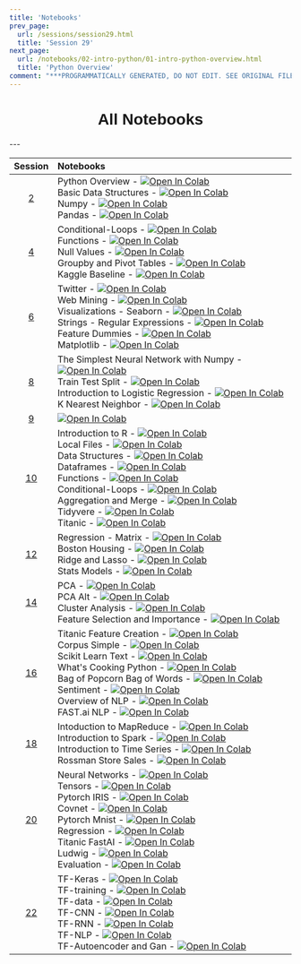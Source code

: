 ```yaml
---
title: 'Notebooks'
prev_page:
  url: /sessions/session29.html
  title: 'Session 29'
next_page:
  url: /notebooks/02-intro-python/01-intro-python-overview.html
  title: 'Python Overview'
comment: "***PROGRAMMATICALLY GENERATED, DO NOT EDIT. SEE ORIGINAL FILES IN /content***"
---
```

<h1  style="font-family:  Verdana,  Geneva,  sans-serif;  text-align:center;">All  Notebooks</h1> 
--- 

|  Session  |  Notebooks  |
|  :---:  |  :-----  |
|  [2](https://rpi.analyticsdojo.com/sessions/session2)  |  Python  Overview  -  [![Open  In  Colab](https://colab.research.google.com/assets/colab-badge.svg)](https://colab.research.google.com/github/RPI-DATA/course-intro-ml-app/blob/master/content/notebooks/02-intro-python/01-intro-python-overview.ipynb)<br>Basic  Data  Structures  -  [![Open  In  Colab](https://colab.research.google.com/assets/colab-badge.svg)](https://colab.research.google.com/github/RPI-DATA/course-intro-ml-app/blob/master/content/notebooks/02-intro-python/02-intro-python-datastructures.ipynb)<br>Numpy  -  [![Open  In  Colab](https://colab.research.google.com/assets/colab-badge.svg)](https://colab.research.google.com/github/RPI-DATA/course-intro-ml-app/blob/master/content/notebooks/02-intro-python/03-intro-python-numpy.ipynb)<br>Pandas  -  [![Open  In  Colab](https://colab.research.google.com/assets/colab-badge.svg)](https://colab.research.google.com/github/RPI-DATA/course-intro-ml-app/blob/master/content/notebooks/02-intro-python/04-intro-python-pandas.ipynb)  |
|  [4](https://rpi.analyticsdojo.com/sessions/session4)  |  Conditional-Loops  -  [![Open  In  Colab](https://colab.research.google.com/assets/colab-badge.svg)](https://colab.research.google.com/github/RPI-DATA/course-intro-ml-app/blob/master/content/notebooks/04-python/01-intro-python-conditionals-loops.ipynb)<br>Functions  -  [![Open  In  Colab](https://colab.research.google.com/assets/colab-badge.svg)](https://colab.research.google.com/github/RPI-DATA/course-intro-ml-app/blob/master/content/notebooks/04-python/02-intro-python-functions.ipynb)<br>Null  Values  -  [![Open  In  Colab](https://colab.research.google.com/assets/colab-badge.svg)](https://colab.research.google.com/github/RPI-DATA/course-intro-ml-app/blob/master/content/notebooks/04-python/03-intro-python-null-values.ipynb)<br>Groupby  and  Pivot  Tables  -  [![Open  In  Colab](https://colab.research.google.com/assets/colab-badge.svg)](https://colab.research.google.com/github/RPI-DATA/course-intro-ml-app/blob/master/content/notebooks/04-python/04-intro-python-groupby.ipynb)<br>Kaggle  Baseline  -  [![Open  In  Colab](https://colab.research.google.com/assets/colab-badge.svg)](https://colab.research.google.com/github/RPI-DATA/course-intro-ml-app/blob/master/content/notebooks/04-python/05-intro-kaggle-baseline.ipynb)  |
|  [6](https://rpi.analyticsdojo.com/sessions/session6)  |  Twitter  -  [![Open  In  Colab](https://colab.research.google.com/assets/colab-badge.svg)](https://colab.research.google.com/github/RPI-DATA/course-intro-ml-app/blob/master/content/notebooks/06-viz-api-scraper/01-intro-api-twitter.ipynb)<br>Web  Mining  -  [![Open  In  Colab](https://colab.research.google.com/assets/colab-badge.svg)](https://colab.research.google.com/github/RPI-DATA/course-intro-ml-app/blob/master/content/notebooks/06-viz-api-scraper/02-intro-python-webmining.ipynb)<br>Visualizations  -  Seaborn  -  [![Open  In  Colab](https://colab.research.google.com/assets/colab-badge.svg)](https://colab.research.google.com/github/RPI-DATA/course-intro-ml-app/blob/master/content/notebooks/06-viz-api-scraper/03-visualization-python-seaborn.ipynb)<br>Strings  -  Regular  Expressions  -  [![Open  In  Colab](https://colab.research.google.com/assets/colab-badge.svg)](https://colab.research.google.com/github/RPI-DATA/course-intro-ml-app/blob/master/content/notebooks/06-viz-api-scraper/04-strings-regular-expressions.ipynb)<br>Feature  Dummies  -  [![Open  In  Colab](https://colab.research.google.com/assets/colab-badge.svg)](https://colab.research.google.com/github/RPI-DATA/course-intro-ml-app/blob/master/content/notebooks/06-viz-api-scraper/05-features-dummies.ipynb)<br>Matplotlib  -  [![Open  In  Colab](https://colab.research.google.com/assets/colab-badge.svg)](https://colab.research.google.com/github/RPI-DATA/course-intro-ml-app/blob/master/content/notebooks/06-viz-api-scraper/ALT-visualization-python-matplotlib.ipynb)  |
|  [8](https://rpi.analyticsdojo.com/sessions/session8)  |  The  Simplest  Neural  Network  with  Numpy  -  [![Open  In  Colab](https://colab.research.google.com/assets/colab-badge.svg)](https://colab.research.google.com/github/RPI-DATA/course-intro-ml-app/blob/master/content/notebooks/08-intro-modeling/01-neural-networks.ipynb)<br>Train  Test  Split  -  [![Open  In  Colab](https://colab.research.google.com/assets/colab-badge.svg)](https://colab.research.google.com/github/RPI-DATA/course-intro-ml-app/blob/master/content/notebooks/08-intro-modeling/02-train-test-split.ipynb)<br>Introduction  to  Logistic  Regression  -  [![Open  In  Colab](https://colab.research.google.com/assets/colab-badge.svg)](https://colab.research.google.com/github/RPI-DATA/course-intro-ml-app/blob/master/content/notebooks/08-intro-modeling/03-intro-logistic-knn.ipynb)<br>K  Nearest  Neighbor  -  [![Open  In  Colab](https://colab.research.google.com/assets/colab-badge.svg)](https://colab.research.google.com/github/RPI-DATA/course-intro-ml-app/blob/master/content/notebooks/08-intro-modeling/04-knn.ipynb)  |
|  [9](https://rpi.analyticsdojo.com/sessions/session9)  |  [![Open  In  Colab](https://colab.research.google.com/assets/colab-badge.svg)](https://colab.research.google.com/github/RPI-DATA/course-intro-ml-app/blob/master/content/notebooks/assignments/05-starter.ipynb)  |
|  [10](https://rpi.analyticsdojo.com/sessions/session10)  |  Introduction  to  R  -  [![Open  In  Colab](https://colab.research.google.com/assets/colab-badge.svg)](https://notebooks.azure.com/anon-jhavvq/projects/r-jupyter-examples)<br>Local  Files  -  [![Open  In  Colab](https://colab.research.google.com/assets/colab-badge.svg)](https://notebooks.azure.com/anon-jhavvq/projects/r-jupyter-examples)<br>Data  Structures  -  [![Open  In  Colab](https://colab.research.google.com/assets/colab-badge.svg)](https://notebooks.azure.com/anon-jhavvq/projects/r-jupyter-examples)<br>Dataframes  -  [![Open  In  Colab](https://colab.research.google.com/assets/colab-badge.svg)](https://notebooks.azure.com/anon-jhavvq/projects/r-jupyter-examples)<br>Functions  -  [![Open  In  Colab](https://colab.research.google.com/assets/colab-badge.svg)](https://notebooks.azure.com/anon-jhavvq/projects/r-jupyter-examples)<br>Conditional-Loops  -  [![Open  In  Colab](https://colab.research.google.com/assets/colab-badge.svg)](https://notebooks.azure.com/anon-jhavvq/projects/r-jupyter-examples)<br>Aggregation  and  Merge  -  [![Open  In  Colab](https://colab.research.google.com/assets/colab-badge.svg)](https://notebooks.azure.com/anon-jhavvq/projects/r-jupyter-examples)<br>Tidyvere  -  [![Open  In  Colab](https://colab.research.google.com/assets/colab-badge.svg)](https://notebooks.azure.com/anon-jhavvq/projects/r-jupyter-examples)<br>Titanic  -  [![Open  In  Colab](https://colab.research.google.com/assets/colab-badge.svg)](https://notebooks.azure.com/anon-jhavvq/projects/r-jupyter-examples)  |
|  [12](https://rpi.analyticsdojo.com/sessions/session12)  |  Regression  -  Matrix  -  [![Open  In  Colab](https://colab.research.google.com/assets/colab-badge.svg)](https://colab.research.google.com/github/RPI-DATA/course-intro-ml-app/blob/master/content/notebooks/12-intro-modeling-2/01-matrix-regression-gradient-decent-python.ipynb)<br>Boston  Housing  -  [![Open  In  Colab](https://colab.research.google.com/assets/colab-badge.svg)](https://colab.research.google.com/github/RPI-DATA/course-intro-ml-app/blob/master/content/notebooks/12-intro-modeling-2/02-regression-boston-housing-python.ipynb)<br>Ridge  and  Lasso  -  [![Open  In  Colab](https://colab.research.google.com/assets/colab-badge.svg)](https://colab.research.google.com/github/RPI-DATA/course-intro-ml-app/blob/master/content/notebooks/12-intro-modeling-2/03-ridge-lasso-python.ipynb)<br>Stats  Models  -  [![Open  In  Colab](https://colab.research.google.com/assets/colab-badge.svg)](https://colab.research.google.com/github/RPI-DATA/course-intro-ml-app/blob/master/content/notebooks/12-intro-modeling-2/04-stats-models.ipynb)  |
|  [14](https://rpi.analyticsdojo.com/sessions/session14)  |  PCA  -  [![Open  In  Colab](https://colab.research.google.com/assets/colab-badge.svg)](https://colab.research.google.com/github/RPI-DATA/course-intro-ml-app/blob/master/content/notebooks/14-unsupervised/01-introduction-pca.ipynb)<br>PCA  Alt  -  [![Open  In  Colab](https://colab.research.google.com/assets/colab-badge.svg)](https://colab.research.google.com/github/RPI-DATA/course-intro-ml-app/blob/master/content/notebooks/14-unsupervised/02-pca2.ipynb)<br>Cluster  Analysis  -  [![Open  In  Colab](https://colab.research.google.com/assets/colab-badge.svg)](https://colab.research.google.com/github/RPI-DATA/course-intro-ml-app/blob/master/content/notebooks/14-unsupervised/03-kmeans.ipynb)<br>Feature  Selection  and  Importance  -  [![Open  In  Colab](https://colab.research.google.com/assets/colab-badge.svg)](https://colab.research.google.com/github/RPI-DATA/course-intro-ml-app/blob/master/content/notebooks/14-unsupervised/04-regression-feature-selection.ipynb)  |
|  [16](https://rpi.analyticsdojo.com/sessions/session16)  |  Titanic  Feature  Creation  -  [![Open  In  Colab](https://colab.research.google.com/assets/colab-badge.svg)](https://colab.research.google.com/github/RPI-DATA/course-intro-ml-app/blob/master/content/notebooks/16-intro-nlp/01-titanic-features.ipynb)<br>Corpus  Simple  -  [![Open  In  Colab](https://colab.research.google.com/assets/colab-badge.svg)](https://colab.research.google.com/github/RPI-DATA/course-intro-ml-app/blob/master/content/notebooks/16-intro-nlp/02-corpus-simple.ipynb)<br>Scikit  Learn  Text  -  [![Open  In  Colab](https://colab.research.google.com/assets/colab-badge.svg)](https://colab.research.google.com/github/RPI-DATA/course-intro-ml-app/blob/master/content/notebooks/16-intro-nlp/03-scikit-learn-text.ipynb)<br>What's  Cooking  Python  -  [![Open  In  Colab](https://colab.research.google.com/assets/colab-badge.svg)](https://colab.research.google.com/github/RPI-DATA/course-intro-ml-app/blob/master/content/notebooks/16-intro-nlp/04-what-cooking-python.ipynb)<br>Bag  of  Popcorn  Bag  of  Words  -  [![Open  In  Colab](https://colab.research.google.com/assets/colab-badge.svg)](https://colab.research.google.com/github/RPI-DATA/course-intro-ml-app/blob/master/content/notebooks/16-intro-nlp/05-bag-popcorn-bag-words.ipynb)<br>Sentiment  -  [![Open  In  Colab](https://colab.research.google.com/assets/colab-badge.svg)](https://colab.research.google.com/github/RPI-DATA/course-intro-ml-app/blob/master/content/notebooks/16-intro-nlp/06-sentiment.ipynb)<br>Overview  of  NLP  -  [![Open  In  Colab](https://colab.research.google.com/assets/colab-badge.svg)](https://colab.research.google.com/github/RPI-DATA/course-intro-ml-app/blob/master/content/notebooks/16-intro-nlp/02-intro-nlp.ipynb)<br>FAST.ai  NLP  -  [![Open  In  Colab](https://colab.research.google.com/assets/colab-badge.svg)](https://colab.research.google.com/github/RPI-DATA/course-intro-ml-app/blob/master/content/notebooks/16-intro-nlp/07-fastai-imdb.ipynb)  |
|  [18](https://rpi.analyticsdojo.com/sessions/session18)  |  Intoduction  to  MapReduce  -  [![Open  In  Colab](https://colab.research.google.com/assets/colab-badge.svg)](https://colab.research.google.com/github/RPI-DATA/course-intro-ml-app/blob/master/content/notebooks/18-big-data/01-intro-mapreduce.ipynb)<br>Introduction  to  Spark  -  [![Open  In  Colab](https://colab.research.google.com/assets/colab-badge.svg)](https://colab.research.google.com/github/RPI-DATA/course-intro-ml-app/blob/master/content/notebooks/18-big-data/02-intro-spark.ipynb)<br>Introduction  to  Time  Series  -  [![Open  In  Colab](https://colab.research.google.com/assets/colab-badge.svg)](https://colab.research.google.com/github/RPI-DATA/course-intro-ml-app/blob/master/content/notebooks/18-intro-timeseries/01-time-series.ipynb)<br>Rossman  Store  Sales  -  [![Open  In  Colab](https://colab.research.google.com/assets/colab-badge.svg)](https://colab.research.google.com/github/RPI-DATA/course-intro-ml-app/blob/master/content/notebooks/18-intro-timeseries/02-forcasting-rossman.ipynb)  |
|  [20](https://rpi.analyticsdojo.com/sessions/session20)  |  Neural  Networks  -  [![Open  In  Colab](https://colab.research.google.com/assets/colab-badge.svg)](https://colab.research.google.com/github/RPI-DATA/course-intro-ml-app/blob/master/content/notebooks/20-deep-learning1/01-neural-networks.ipynb)<br>Tensors  -  [![Open  In  Colab](https://colab.research.google.com/assets/colab-badge.svg)](https://colab.research.google.com/github/RPI-DATA/course-intro-ml-app/blob/master/content/notebooks/20-deep-learning1/02-tensor-tutorial.ipynb)<br>Pytorch  IRIS  -  [![Open  In  Colab](https://colab.research.google.com/assets/colab-badge.svg)](https://colab.research.google.com/github/RPI-DATA/course-intro-ml-app/blob/master/content/notebooks/20-deep-learning1/03-pytorch-iris.ipynb)<br>Covnet  -  [![Open  In  Colab](https://colab.research.google.com/assets/colab-badge.svg)](https://colab.research.google.com/github/RPI-DATA/course-intro-ml-app/blob/master/content/notebooks/20-deep-learning1/04-covnet-tutorial.ipynb)<br>Pytorch  Mnist  -  [![Open  In  Colab](https://colab.research.google.com/assets/colab-badge.svg)](https://colab.research.google.com/github/RPI-DATA/course-intro-ml-app/blob/master/content/notebooks/20-deep-learning1/05-pytorch-mnist.ipynb)<br>Regression  -  [![Open  In  Colab](https://colab.research.google.com/assets/colab-badge.svg)](https://colab.research.google.com/github/RPI-DATA/course-intro-ml-app/blob/master/content/notebooks/20-deep-learning1/06-regression-bh-pytorch.ipynb)<br>Titanic  FastAI  -  [![Open  In  Colab](https://colab.research.google.com/assets/colab-badge.svg)](https://colab.research.google.com/github/RPI-DATA/course-intro-ml-app/blob/master/content/notebooks/20-deep-learning1/07-titanic-fastai.ipynb)<br>Ludwig  -  [![Open  In  Colab](https://colab.research.google.com/assets/colab-badge.svg)](https://colab.research.google.com/github/RPI-DATA/course-intro-ml-app/blob/master/content/notebooks/20-deep-learning1/08-ludwig.ipynb)<br>Evaluation  -  [![Open  In  Colab](https://colab.research.google.com/assets/colab-badge.svg)](https://colab.research.google.com/github/RPI-DATA/course-intro-ml-app/blob/master/content/notebooks/20-deep-learning1/09-evaluation.ipynb)  |
|  [22](https://rpi.analyticsdojo.com/sessions/session22)  |  TF-Keras  -  [![Open  In  Colab](https://colab.research.google.com/assets/colab-badge.svg)](https://colab.research.google.com/github/RPI-DATA/course-intro-ml-app/blob/master/content/notebooks/24-tensorflow/10_neural_nets_with_keras.ipynb)<br>TF-training  -  [![Open  In  Colab](https://colab.research.google.com/assets/colab-badge.svg)](https://colab.research.google.com/github/RPI-DATA/course-intro-ml-app/blob/master/content/notebooks/24-tensorflow/11_training_deep_neural_networks.ipynb)<br>TF-data  -  [![Open  In  Colab](https://colab.research.google.com/assets/colab-badge.svg)](https://colab.research.google.com/github/RPI-DATA/course-intro-ml-app/blob/master/content/notebooks/24-tensorflow/13_loading_and_preprocessing_data.ipynb)<br>TF-CNN  -  [![Open  In  Colab](https://colab.research.google.com/assets/colab-badge.svg)](https://colab.research.google.com/github/RPI-DATA/course-intro-ml-app/blob/master/content/notebooks/24-tensorflow/14_deep_computer_vision_with_cnns.ipynb)<br>TF-RNN  -  [![Open  In  Colab](https://colab.research.google.com/assets/colab-badge.svg)](https://colab.research.google.com/github/RPI-DATA/course-intro-ml-app/blob/master/content/notebooks/24-tensorflow/15_processing_sequences_using_rnns_and_cnns.ipynb)<br>TF-NLP  -  [![Open  In  Colab](https://colab.research.google.com/assets/colab-badge.svg)](https://colab.research.google.com/github/RPI-DATA/course-intro-ml-app/blob/master/content/notebooks/24-tensorflow/16_nlp_with_rnns_and_attention.ipynb)<br>TF-Autoencoder  and  Gan  -  [![Open  In  Colab](https://colab.research.google.com/assets/colab-badge.svg)](https://colab.research.google.com/github/RPI-DATA/course-intro-ml-app/blob/master/content/notebooks/24-tensorflow/17_autoencoders_and_gans.ipynb)  |
